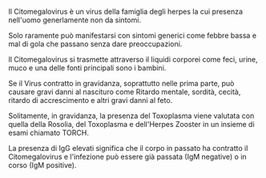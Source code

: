 Il Citomegalovirus è un virus della famiglia degli herpes la cui presenza nell'uomo generlamente non da sintomi.

Solo raramente può manifestarsi con sintomi generici come febbre bassa e mal di gola che passano senza dare preoccupazioni.

Il Citomegalovirus si trasmette attraverso il liquidi corporei come feci, urine, muco e una delle fonti principali sono i bambini.

Se il Virus contratto in gravidanza, soprattutto nelle prima parte, può causare gravi danni al nascituro come Ritardo mentale, sordità, cecità,
ritardo di accrescimento e altri gravi danni al feto.

Solitamente, in gravidanza, la presenza del Toxoplasma viene valutata con quella della Rosolia, del Toxoplasma e dell'Herpes Zooster in un insieme di
esami chiamato TORCH.

La presenza di IgG elevati significa che il corpo in passato ha contratto il Citomegalovirus e l'infezione può essere già passata (IgM negative) o in
corso (IgM positive).
